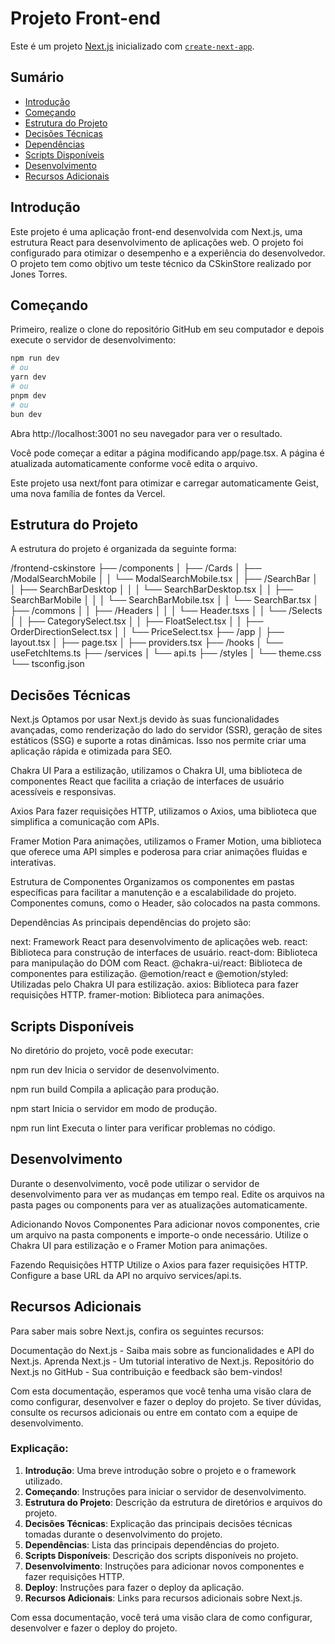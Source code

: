 # Projeto Front-end

Este é um projeto [Next.js](https://nextjs.org) inicializado com [`create-next-app`](https://nextjs.org/docs/app/api-reference/cli/create-next-app).

## Sumário

- [Introdução](#introdução)
- [Começando](#começando)
- [Estrutura do Projeto](#estrutura-do-projeto)
- [Decisões Técnicas](#decisões-técnicas)
- [Dependências](#dependências)
- [Scripts Disponíveis](#scripts-disponíveis)
- [Desenvolvimento](#desenvolvimento)
- [Recursos Adicionais](#recursos-adicionais)

## Introdução

Este projeto é uma aplicação front-end desenvolvida com Next.js, uma estrutura React para desenvolvimento de aplicações web. O projeto foi configurado para otimizar o desempenho e a experiência do desenvolvedor. O projeto tem como objtivo um teste técnico da CSkinStore realizado por Jones Torres.

## Começando

Primeiro, realize o clone do repositório GitHub em seu computador e depois execute o servidor de desenvolvimento:

```bash
npm run dev
# ou
yarn dev
# ou
pnpm dev
# ou
bun dev
```

Abra http://localhost:3001 no seu navegador para ver o resultado.

Você pode começar a editar a página modificando app/page.tsx. A página é atualizada automaticamente conforme você edita o arquivo.

Este projeto usa next/font para otimizar e carregar automaticamente Geist, uma nova família de fontes da Vercel.

## Estrutura do Projeto

A estrutura do projeto é organizada da seguinte forma:

/frontend-cskinstore
├── /components
│   ├── /Cards
│   ├── /ModalSearchMobile
│   │   └── ModalSearchMobile.tsx
│   ├── /SearchBar
│   │   ├── SearchBarDesktop
│   │   │   └── SearchBarDesktop.tsx
│   │   ├── SearchBarMobile
│   │   │   └── SearchBarMobile.tsx
│   │   └── SearchBar.tsx
│   ├── /commons
│   │   ├── /Headers
│   │   │   └── Header.tsxs
│   │   └── /Selects
│   │       ├── CategorySelect.tsx
│   │       ├── FloatSelect.tsx
│   │       ├── OrderDirectionSelect.tsx
│   │       └── PriceSelect.tsx
├── /app
│   ├── layout.tsx
│   ├── page.tsx
│   ├── providers.tsx
├── /hooks
│   └── useFetchItems.ts
├── /services
│   └── api.ts
├── /styles
│   └── theme.css
└── tsconfig.json

## Decisões Técnicas

Next.js
Optamos por usar Next.js devido às suas funcionalidades avançadas, como renderização do lado do servidor (SSR), geração de sites estáticos (SSG) e suporte a rotas dinâmicas. Isso nos permite criar uma aplicação rápida e otimizada para SEO.

Chakra UI
Para a estilização, utilizamos o Chakra UI, uma biblioteca de componentes React que facilita a criação de interfaces de usuário acessíveis e responsivas.

Axios
Para fazer requisições HTTP, utilizamos o Axios, uma biblioteca que simplifica a comunicação com APIs.

Framer Motion
Para animações, utilizamos o Framer Motion, uma biblioteca que oferece uma API simples e poderosa para criar animações fluidas e interativas.

Estrutura de Componentes
Organizamos os componentes em pastas específicas para facilitar a manutenção e a escalabilidade do projeto. Componentes comuns, como o Header, são colocados na pasta commons.

Dependências
As principais dependências do projeto são:

next: Framework React para desenvolvimento de aplicações web.
react: Biblioteca para construção de interfaces de usuário.
react-dom: Biblioteca para manipulação do DOM com React.
@chakra-ui/react: Biblioteca de componentes para estilização.
@emotion/react e @emotion/styled: Utilizadas pelo Chakra UI para estilização.
axios: Biblioteca para fazer requisições HTTP.
framer-motion: Biblioteca para animações.

## Scripts Disponíveis

No diretório do projeto, você pode executar:

npm run dev
Inicia o servidor de desenvolvimento.

npm run build
Compila a aplicação para produção.

npm start
Inicia o servidor em modo de produção.

npm run lint
Executa o linter para verificar problemas no código.

## Desenvolvimento

Durante o desenvolvimento, você pode utilizar o servidor de desenvolvimento para ver as mudanças em tempo real. Edite os arquivos na pasta pages ou components para ver as atualizações automaticamente.

Adicionando Novos Componentes
Para adicionar novos componentes, crie um arquivo na pasta components e importe-o onde necessário. Utilize o Chakra UI para estilização e o Framer Motion para animações.

Fazendo Requisições HTTP
Utilize o Axios para fazer requisições HTTP. Configure a base URL da API no arquivo services/api.ts.

## Recursos Adicionais

Para saber mais sobre Next.js, confira os seguintes recursos:

Documentação do Next.js - Saiba mais sobre as funcionalidades e API do Next.js.
Aprenda Next.js - Um tutorial interativo de Next.js.
Repositório do Next.js no GitHub - Sua contribuição e feedback são bem-vindos!

Com esta documentação, esperamos que você tenha uma visão clara de como configurar, desenvolver e fazer o deploy do projeto. Se tiver dúvidas, consulte os recursos adicionais ou entre em contato com a equipe de desenvolvimento.


### Explicação:

1. **Introdução**: Uma breve introdução sobre o projeto e o framework utilizado.
2. **Começando**: Instruções para iniciar o servidor de desenvolvimento.
3. **Estrutura do Projeto**: Descrição da estrutura de diretórios e arquivos do projeto.
4. **Decisões Técnicas**: Explicação das principais decisões técnicas tomadas durante o desenvolvimento do projeto.
5. **Dependências**: Lista das principais dependências do projeto.
6. **Scripts Disponíveis**: Descrição dos scripts disponíveis no projeto.
7. **Desenvolvimento**: Instruções para adicionar novos componentes e fazer requisições HTTP.
8. **Deploy**: Instruções para fazer o deploy da aplicação.
9. **Recursos Adicionais**: Links para recursos adicionais sobre Next.js.

Com essa documentação, você terá uma visão clara de como configurar, desenvolver e fazer o deploy do projeto.